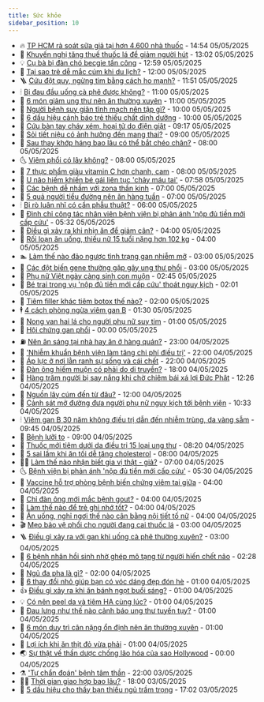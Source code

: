 ```yaml
---
title: Sức khỏe
sidebar_position: 10
---
```


<!-- vnexpress-suc-khoe:START -->
- 🔥 [TP HCM rà soát sữa giả tại hơn 4.600 nhà thuốc](https://vnexpress.net/tp-hcm-ra-soat-sua-gia-tai-hon-4-600-nha-thuoc-4881981.html) - 14:54 05/05/2025
- 🥰 [Khuyến nghị tăng thuế thuốc lá để giảm người hút](https://vnexpress.net/khuyen-nghi-tang-thue-thuoc-la-de-giam-nguoi-hut-4881955.html) - 13:02 05/05/2025
- 💡 [Cụ bà bị đàn chó becgie tấn công](https://vnexpress.net/cu-ba-bi-dan-cho-becgie-tan-cong-4881965.html) - 12:59 05/05/2025
- 🤗 [Tại sao trẻ dễ mắc cúm khi du lịch?](https://vnexpress.net/tai-sao-tre-de-mac-cum-khi-du-lich-4881919.html) - 12:00 05/05/2025
- 🪜 [Cứu đột quỵ, ngừng tim bằng cách ho mạnh?](https://vnexpress.net/cuu-dot-quy-ngung-tim-bang-cach-ho-manh-4881862.html) - 11:51 05/05/2025
- 🕯 [Bị đau đầu uống cà phê được không?](https://vnexpress.net/bi-dau-dau-uong-ca-phe-duoc-khong-4881890.html) - 11:00 05/05/2025
- 🤭 [6 món giảm ung thư nên ăn thường xuyên](https://vnexpress.net/6-mon-giam-ung-thu-nen-an-thuong-xuyen-4881834.html) - 11:00 05/05/2025
- 👀 [Người bệnh suy giãn tĩnh mạch nên tập gì?](https://vnexpress.net/nguoi-benh-suy-gian-tinh-mach-nen-tap-gi-4881861.html) - 10:00 05/05/2025
- 🌋 [6 dấu hiệu cảnh báo trẻ thiếu chất dinh dưỡng](https://vnexpress.net/6-dau-hieu-canh-bao-tre-thieu-chat-dinh-duong-4881706.html) - 10:00 05/05/2025
- 🫶 [Cứu bàn tay cháy xém, hoại tử do điện giật](https://vnexpress.net/cuu-ban-tay-chay-xem-hoai-tu-do-dien-giat-4881865.html) - 09:17 05/05/2025
- 🦆 [Sỏi tiết niệu có ảnh hưởng đến mang thai?](https://vnexpress.net/soi-tiet-nieu-co-anh-huong-den-mang-thai-4881796.html) - 09:00 05/05/2025
- 🚀 [Sau thay khớp háng bao lâu có thể bắt chéo chân?](https://vnexpress.net/sau-thay-khop-hang-bao-lau-co-the-bat-cheo-chan-4881799.html) - 08:00 05/05/2025
- 🌜 [Viêm phổi có lây không?](https://vnexpress.net/viem-phoi-co-lay-khong-4881789.html) - 08:00 05/05/2025
- 🧰 [7 thực phẩm giàu vitamin C hơn chanh, cam](https://vnexpress.net/7-thuc-pham-giau-vitamin-c-hon-chanh-cam-4881723.html) - 08:00 05/05/2025
- 💫 [U não hiếm khiến bé gái liên tục &#39;chảy máu tai&#39;](https://vnexpress.net/u-nao-hiem-khien-be-gai-lien-tuc-chay-mau-tai-4881632.html) - 07:58 05/05/2025
- 🌝 [Các bệnh dễ nhầm với zona thần kinh](https://vnexpress.net/cac-benh-de-nham-voi-zona-than-kinh-4881781.html) - 07:00 05/05/2025
- 🗽 [5 quả người tiểu đường nên ăn hàng tuần](https://vnexpress.net/5-qua-nguoi-tieu-duong-nen-an-hang-tuan-4881696.html) - 07:00 05/05/2025
- 🕯 [Bị rò luân nhĩ có cần phẫu thuật?](https://vnexpress.net/bi-ro-luan-nhi-co-can-phau-thuat-4881758.html) - 06:00 05/05/2025
- 🦅 [Đình chỉ công tác nhân viên bệnh viện bị phản ánh &#39;nộp đủ tiền mới cấp cứu&#39;](https://vnexpress.net/dinh-chi-nhan-vien-y-te-vu-nop-du-tien-moi-cap-cuu-4881745.html) - 05:32 05/05/2025
- 🦆 [Điều gì xảy ra khi nhịn ăn để giảm cân?](https://vnexpress.net/dieu-gi-xay-ra-khi-nhin-an-de-giam-can-4881662.html) - 04:00 05/05/2025
- 🎊 [Rối loạn ăn uống, thiếu nữ 15 tuổi nặng hơn 102 kg](https://vnexpress.net/roi-loan-an-uong-thieu-nu-15-tuoi-nang-hon-102-kg-4881556.html) - 04:00 05/05/2025
- 🏊 [Làm thế nào đảo ngược tình trạng gan nhiễm mỡ](https://vnexpress.net/lam-the-nao-dao-nguoc-tinh-trang-gan-nhiem-mo-4881406.html) - 03:00 05/05/2025
- 📝 [Các đột biến gene thường gặp gây ung thư phổi](https://vnexpress.net/cac-dot-bien-gene-thuong-gap-gay-ung-thu-phoi-4881623.html) - 03:00 05/05/2025
- 💯 [Phụ nữ Việt ngày càng sinh con muộn](https://vnexpress.net/phu-nu-viet-ngay-cang-sinh-con-muon-4881613.html) - 02:45 05/05/2025
- 🌊 [Bé trai trong vụ &#39;nộp đủ tiền mới cấp cứu&#39; thoát nguy kịch](https://vnexpress.net/be-trai-trong-vu-nop-du-tien-moi-cap-cuu-thoat-nguy-kich-4881604.html) - 02:01 05/05/2025
- 🚀 [Tiêm filler khác tiêm botox thế nào?](https://vnexpress.net/tiem-filler-khac-tiem-botox-the-nao-4880118.html) - 02:00 05/05/2025
- 🕴 [4 cách phòng ngừa viêm gan B](https://vnexpress.net/4-cach-phong-ngua-viem-gan-b-4881557.html) - 01:30 05/05/2025
- 🗽 [Nong van hai lá cho người phụ nữ suy tim](https://vnexpress.net/nong-van-hai-la-cho-nguoi-phu-nu-suy-tim-4881532.html) - 01:00 05/05/2025
- 🎡 [Hội chứng gan phổi](https://vnexpress.net/suc-khoe/cam-nang/hoi-chung-gan-phoi-322) - 00:00 05/05/2025
- ⛽️ [Nên ăn sáng tại nhà hay ăn ở hàng quán?](https://vnexpress.net/nen-an-sang-tai-nha-hay-an-o-hang-quan-4881358.html) - 23:00 04/05/2025
- 🦆 [&#39;Nhiễm khuẩn bệnh viện làm tăng chi phí điều trị&#39;](https://vnexpress.net/nhiem-khuan-benh-vien-lam-tang-chi-phi-dieu-tri-4881939.html) - 22:00 04/05/2025
- 🤩 [Áp lực ở nơi lằn ranh sự sống và cái chết](https://vnexpress.net/ap-luc-o-noi-lan-ranh-su-song-va-cai-chet-4874863.html) - 22:00 04/05/2025
- 🦒 [Đàn ông hiếm muộn có phải do di truyền?](https://vnexpress.net/dan-ong-hiem-muon-co-phai-do-di-truyen-4881243.html) - 18:00 04/05/2025
- 💫 [Hàng trăm người bị say nắng khi chờ chiêm bái xá lợi Đức Phật](https://vnexpress.net/hang-tram-nguoi-bi-say-nang-khi-cho-chiem-bai-xa-loi-duc-phat-4881492.html) - 12:26 04/05/2025
- 🐘 [Nguồn lây cúm đến từ đâu?](https://vnexpress.net/nguon-lay-cum-den-tu-dau-4881364.html) - 12:00 04/05/2025
- 🚀 [Cảnh sát mở đường đưa người phụ nữ nguy kịch tới bệnh viện](https://vnexpress.net/canh-sat-mo-duong-dua-nguoi-phu-nu-nguy-kich-toi-benh-vien-4881470.html) - 10:33 04/05/2025
- 🕯 [Viêm gan B 30 năm không điều trị dẫn đến nhiễm trùng, da vàng sẫm](https://vnexpress.net/viem-gan-b-30-nam-khong-dieu-tri-dan-den-nhiem-trung-da-vang-sam-4881441.html) - 09:45 04/05/2025
- 🦏 [Bệnh lưỡi to](https://vnexpress.net/suc-khoe/cam-nang/benh-luoi-to-321) - 09:00 04/05/2025
- 🦄 [Thuốc mới tiêm dưới da điều trị 15 loại ung thư](https://vnexpress.net/thuoc-moi-tiem-duoi-da-dieu-tri-15-loai-ung-thu-4881444.html) - 08:20 04/05/2025
- 🦒 [5 sai lầm khi ăn tối dễ tăng cholesterol](https://vnexpress.net/5-sai-lam-khi-an-toi-de-tang-cholesterol-4881241.html) - 08:00 04/05/2025
- 👨‍🏫 [Làm thế nào nhận biết gia vị thật - giả?](https://vnexpress.net/lam-the-nao-nhan-biet-gia-vi-that-gia-4881347.html) - 07:00 04/05/2025
- 🌜 [Bệnh viện bị phản ánh &#39;nộp đủ tiền mới cấp cứu&#39;](https://vnexpress.net/benh-vien-bi-phan-anh-nop-du-tien-moi-cap-cuu-4881306.html) - 05:30 04/05/2025
- 🚀 [Vaccine hỗ trợ phòng bệnh biến chứng viêm tai giữa](https://vnexpress.net/vaccine-ho-tro-phong-benh-bien-chung-viem-tai-giua-4881360.html) - 04:00 04/05/2025
- 💃 [Chỉ đàn ông mới mắc bệnh gout?](https://vnexpress.net/chi-dan-ong-moi-mac-benh-gout-4881327.html) - 04:00 04/05/2025
- 💯 [Làm thế nào để trẻ ghi nhớ tốt?](https://vnexpress.net/lam-the-nao-de-tre-ghi-nho-tot-4881270.html) - 04:00 04/05/2025
- 🤔 [Ăn uống, nghỉ ngơi thế nào cân bằng nội tiết tố nữ](https://vnexpress.net/an-uong-nghi-ngoi-the-nao-can-bang-noi-tiet-to-nu-4881229.html) - 04:00 04/05/2025
- 🎬 [Mẹo bảo vệ phổi cho người đang cai thuốc lá](https://vnexpress.net/meo-bao-ve-phoi-cho-nguoi-dang-cai-thuoc-la-4881240.html) - 03:00 04/05/2025
- 🪜 [Điều gì xảy ra với gan khi uống cà phê thường xuyên?](https://vnexpress.net/dieu-gi-xay-ra-voi-gan-khi-uong-ca-phe-thuong-xuyen-4880913.html) - 03:00 04/05/2025
- 🦣 [6 bệnh nhân hồi sinh nhờ ghép mô tạng từ người hiến chết não](https://vnexpress.net/6-benh-nhan-hoi-sinh-nho-ghep-mo-tang-tu-nguoi-hien-chet-nao-4881338.html) - 02:28 04/05/2025
- 🧐 [Ngủ đa pha là gì?](https://vnexpress.net/ngu-da-pha-la-gi-4880936.html) - 02:00 04/05/2025
- 🤡 [6 thay đổi nhỏ giúp bạn có vóc dáng đẹp đón hè](https://vnexpress.net/6-thay-doi-nho-giup-ban-co-voc-dang-dep-don-he-4880994.html) - 01:00 04/05/2025
- 👍 [Điều gì xảy ra khi ăn bánh ngọt buổi sáng?](https://vnexpress.net/dieu-gi-xay-ra-khi-an-banh-ngot-buoi-sang-4881272.html) - 01:00 04/05/2025
- 💡 [Có nên peel da và tiêm HA cùng lúc?](https://vnexpress.net/co-nen-peel-da-va-tiem-ha-cung-luc-4881159.html) - 01:00 04/05/2025
- 💯 [Đau lưng như thế nào cảnh báo ung thư tuyến tụy?](https://vnexpress.net/dau-lung-nhu-the-nao-canh-bao-ung-thu-tuyen-tuy-4881053.html) - 01:00 04/05/2025
- 🧠 [6 món duy trì cân nặng ổn định nên ăn thường xuyên](https://vnexpress.net/6-mon-duy-tri-can-nang-on-dinh-nen-an-thuong-xuyen-4880925.html) - 01:00 04/05/2025
- 🎡 [Lợi ích khi ăn thịt đỏ vừa phải](https://vnexpress.net/loi-ich-khi-an-thit-do-vua-phai-4880600.html) - 01:00 04/05/2025
- 🌏 [Sự thật về thần dược chống lão hóa của sao Hollywood](https://vnexpress.net/su-that-ve-than-duoc-chong-lao-hoa-cua-sao-hollywood-4880982.html) - 00:00 04/05/2025
- ⚗️ [&#39;Tự chẩn đoán&#39; bệnh tâm thần](https://vnexpress.net/tu-chan-doan-benh-tam-than-4873489.html) - 22:00 03/05/2025
- 👨‍🏫 [Thời gian giao hợp bao lâu?](https://vnexpress.net/thoi-gian-giao-hop-bao-lau-4881177.html) - 18:00 03/05/2025
- 🤖 [5 dấu hiệu cho thấy bạn thiếu ngủ trầm trọng](https://vnexpress.net/5-dau-hieu-cho-thay-ban-thieu-ngu-tram-trong-4880952.html) - 17:02 03/05/2025<!-- vnexpress-suc-khoe:END -->
